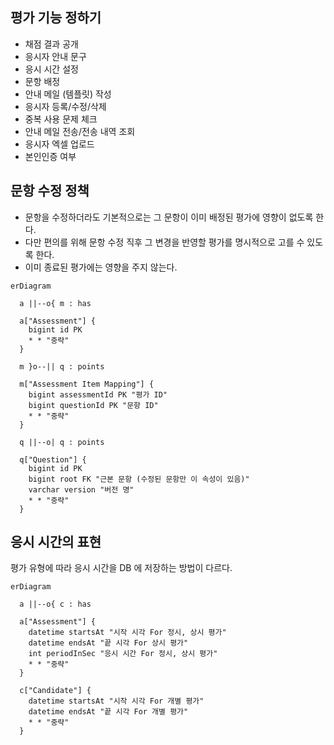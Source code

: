 ## 평가 기능 정하기

- 채점 결과 공개
- 응시자 안내 문구
- 응시 시간 설정
- 문항 배정
- 안내 메일 (템플릿) 작성
- 응시자 등록/수정/삭제
- 중복 사용 문제 체크
- 안내 메일 전송/전송 내역 조회
- 응시자 엑셀 업로드
- 본인인증 여부

## 문항 수정 정책

- 문항을 수정하더라도 기본적으로는 그 문항이 이미 배정된 평가에 영향이 없도록 한다.
- 다만 편의를 위해 문항 수정 직후 그 변경을 반영할 평가를 명시적으로 고를 수 있도록 한다.
- 이미 종료된 평가에는 영향을 주지 않는다.

```mermaid
erDiagram

  a ||--o{ m : has

  a["Assessment"] {
    bigint id PK
    * * "중략"
  }

  m }o--|| q : points

  m["Assessment Item Mapping"] {
    bigint assessmentId PK "평가 ID"
    bigint questionId PK "문항 ID"
    * * "중략"
  }

  q ||--o| q : points

  q["Question"] {
    bigint id PK
    bigint root FK "근본 문항 (수정된 문항만 이 속성이 있음)"
    varchar version "버전 명"
    * * "중략"
  }
```

## 응시 시간의 표현

평가 유형에 따라 응시 시간을 DB 에 저장하는 방법이 다르다.

```mermaid
erDiagram

  a ||--o{ c : has

  a["Assessment"] {
    datetime startsAt "시작 시각 For 정시, 상시 평가"
    datetime endsAt "끝 시각 For 상시 평가"
    int periodInSec "응시 시간 For 정시, 상시 평가"
    * * "중략"
  }

  c["Candidate"] {
    datetime startsAt "시작 시각 For 개별 평가"
    datetime endsAt "끝 시각 For 개별 평가"
    * * "중략"
  }
```
